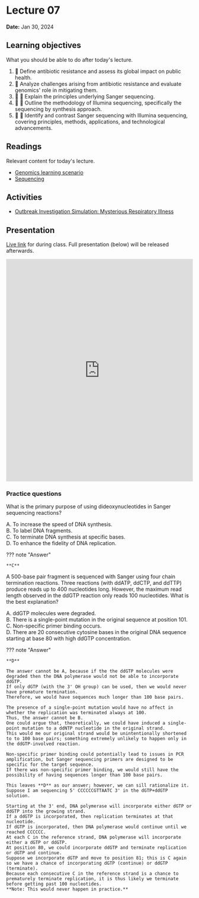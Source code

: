 # Lecture 07

**Date:** Jan 30, 2024

## Learning objectives

What you should be able to do after today's lecture.

1.  🧫 Define antibiotic resistance and assess its global impact on public health.
2.  🧫 Analyze challenges arising from antibiotic resistance and evaluate genomics' role in mitigating them.
3.  🧫 🧮 Explain the principles underlying Sanger sequencing.
4.  🧫 🧮 Outline the methodology of Illumina sequencing, specifically the sequencing by synthesis approach.
5.  🧫 🧮 Identify and contrast Sanger sequencing with Illumina sequencing, covering principles, methods, applications, and technological advancements.

## Readings

Relevant content for today's lecture.

-   [Genomics learning scenario](/modules/genomics/learning-scenario)
-   [Sequencing](/modules/genomics/sequencing/)

## Activities

-   [Outbreak Investigation Simulation: Mysterious Respiratory Illness](./amr-activity.md)

## Presentation

[Live link](https://slides.com/d/YJdzcYY/live) for during class.
Full presentation (below) will be released afterwards.

<iframe src="https://slides.com/aalexmmaldonado/biosc1540-2024s-l07/embed?byline=hidden&share=hidden" width="100%" height="600" title="biosc1540-2024s-L07" scrolling="no" frameborder="0" webkitallowfullscreen mozallowfullscreen allowfullscreen></iframe>

### Practice questions

What is the primary purpose of using dideoxynucleotides in Sanger sequencing reactions?<br>

A. To increase the speed of DNA synthesis.<br>
B. To label DNA fragments.<br>
C. To terminate DNA synthesis at specific bases.<br>
D. To enhance the fidelity of DNA replication.

??? note "Answer"

    **C**

A 500-base pair fragment is sequenced with Sanger using four chain termination reactions.
Three reactions (with ddATP, ddCTP, and ddTTP) produce reads up to 400 nucleotides long.
However, the maximum read length observed in the ddGTP reaction only reads 100 nucleotides.
What is the best explanation?<br>

A. ddGTP molecules were degraded.<br>
B. There is a single-point mutation in the original sequence at position 101.<br>
C. Non-specific primer binding occurs.<br>
D. There are 20 consecutive cytosine bases in the original DNA sequence starting at base 80 with high ddGTP concentration.

??? note "Answer"

    **D**

    The answer cannot be A, because if the the ddGTP molecules were degraded then the DNA polymerase would not be able to incorporate ddGTP.
    If only dGTP (with the 3' OH group) can be used, then we would never have premature termination.
    Therefore, we would have sequences much longer than 100 base pairs.

    The presence of a single-point mutation would have no affect in whether the replication was terminated always at 100.
    Thus, the answer cannot be B.
    One could argue that, theoretically, we could have induced a single-point mutation to a ddNTP nucleotide in the original strand.
    This would me our original strand would be unintentionally shortened to to 100 base pairs; something extremely unlikely to happen only in the ddGTP-involved reaction.

    Non-specific primer binding could potentially lead to issues in PCR amplification, but Sanger sequencing primers are designed to be specific for the target sequence.
    If there was non-specific primer binding, we would still have the possibility of having sequences longer than 100 base pairs.

    This leaves **D** as our answer; however, we can sill rationalize it.
    Suppose I am sequencing 5' CCCCCCGTTAATC 3' in the dGTP+ddGTP solution.

    Starting at the 3' end, DNA polymerase will incorporate either dGTP or ddGTP into the growing strand.
    If a ddGTP is incorporated, then replication terminates at that nucleotide.
    If dGTP is incorporated, then DNA polymerase would continue until we reached CCCCCC.
    At each C in the reference strand, DNA polymerase will incorporate either a dGTP or ddGTP.
    At position 80, we could incorporate ddGTP and terminate replication or dGTP and continue.
    Suppose we incorporate dGTP and move to position 81; this is C again so we have a chance of incorporating dGTP (continue) or ddGTP (terminate).
    Because each consecutive C in the reference strand is a chance to prematurely terminate replication, it is thus likely we terminate before getting past 100 nucleotides.
    **Note: This would never happen in practice.**

